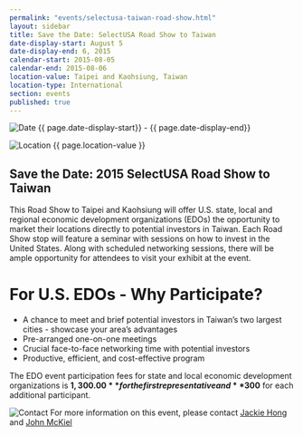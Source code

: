 ```yaml
---
permalink: "events/selectusa-taiwan-road-show.html"
layout: sidebar
title: Save the Date: SelectUSA Road Show to Taiwan
date-display-start: August 5
date-display-end: 6, 2015
calendar-start: 2015-08-05
calendar-end: 2015-08-06
location-value: Taipei and Kaohsiung, Taiwan
location-type: International
section: events
published: true
---
```


![Date](https://google.github.io/material-design-icons/action/svg/ic_event_24px.svg "Date") {{ page.date-display-start}} - {{ page.date-display-end}}

![Location](http://google.github.io/material-design-icons/social/svg/ic_location_city_24px.svg "Location") {{ page.location-value }}

## Save the Date: 2015 SelectUSA Road Show to Taiwan

This Road Show to Taipei and Kaohsiung will offer U.S. state, local and regional economic development organizations (EDOs) the opportunity to market their locations directly to potential investors in Taiwan. Each Road Show stop will feature a seminar with sessions on how to invest in the United States. Along with scheduled networking sessions, there will be ample opportunity for attendees to visit your exhibit at the event. 

# For U.S. EDOs - Why Participate?

* A chance to meet and brief potential investors in Taiwan’s two largest cities - showcase your area’s advantages
* Pre-arranged one-on-one meetings
* Crucial face-to-face networking time with potential investors 
* Productive, efficient, and cost-effective program

The EDO event participation fees for state and local economic development organizations is **$1,300.00** for the first representative and **$300** for each additional participant.

![Contact](https://google.github.io/material-design-icons/action/svg/ic_question_answer_24px.svg "Contact") For more information on this event, please contact [Jackie Hong](mailto:jackie.hong@trade.gov) and [John McKiel](mailto:john.mckiel@trade.gov)
